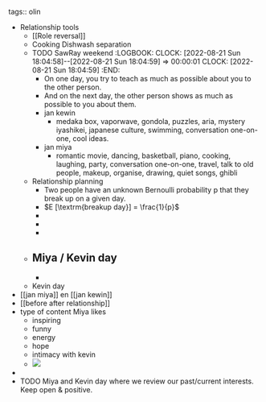 tags:: olin

- Relationship tools
	- [[Role reversal]]
	- Cooking Dishwash separation
	- TODO SawRay weekend
	  :LOGBOOK:
	  CLOCK: [2022-08-21 Sun 18:04:58]--[2022-08-21 Sun 18:04:59] =>  00:00:01
	  CLOCK: [2022-08-21 Sun 18:04:59]
	  :END:
		- On one day, you try to teach as much as possible about you to the other person.
		- And on the next day, the other person shows as much as possible to you about them.
		- jan kewin
			- medaka box, vaporwave, gondola, puzzles,
			  aria, mystery iyashikei, japanese culture, swimming,  conversation one-on-one, cool ideas.
		- jan miya
			- romantic movie, dancing, basketball, piano, cooking, laughing, party, conversation one-on-one,  travel, talk to old people, makeup, organise, drawing, quiet songs, ghibli
	- Relationship planning
		- Two people have an unknown Bernoulli probability p that they break up on a given day.
		- $E [\textrm{breakup day}] = \frac{1}{p}$
		-
		-
		-
	- Miya / Kevin day
		-
		-
	- Kevin day
- [[jan miya]] en [[jan kewin]]
- [[before after relationship]]
- type of content Miya likes
	- inspiring
	- funny
	- energy
	- hope
	- intimacy with kevin
	- ![](https://hbr.org/resources/images/article_assets/hbr/0909/R0909D_B.gif)
-
- TODO Miya and Kevin day where we review our past/current interests. Keep open & positive.